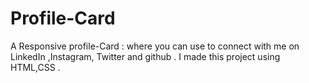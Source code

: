 # Profile-Card
A Responsive profile-Card :  where you can use to connect with me on LinkedIn ,Instagram, Twitter and github . I made this project using HTML,CSS .
